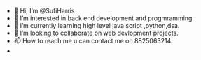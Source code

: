 - 👋 Hi, I’m @SufiHarris
- 👀 I’m interested in back end development and progmramming.
- 🌱 I’m currently learning high level java script ,python,dsa.
- 💞️ I’m looking to collaborate on web devlopment projects.
- 📫 How to reach me u can contact me on 8825063214.
- 

<!---
SufiHarris/SufiHarris is a ✨ special ✨ repository because its `README.md` (this file) appears on your GitHub profile.
You can click the Preview link to take a look at your changes.
--->
